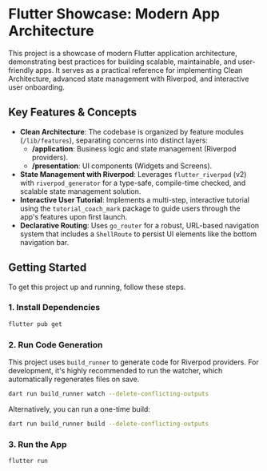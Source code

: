 # Flutter Showcase: Modern App Architecture

This project is a showcase of modern Flutter application architecture, demonstrating best practices for building scalable, maintainable, and user-friendly apps. It serves as a practical reference for implementing Clean Architecture, advanced state management with Riverpod, and interactive user onboarding.

## Key Features & Concepts

- **Clean Architecture**: The codebase is organized by feature modules (`/lib/features`), separating concerns into distinct layers:
  - **/application**: Business logic and state management (Riverpod providers).
  - **/presentation**: UI components (Widgets and Screens).
- **State Management with Riverpod**: Leverages `flutter_riverpod` (v2) with `riverpod_generator` for a type-safe, compile-time checked, and scalable state management solution.
- **Interactive User Tutorial**: Implements a multi-step, interactive tutorial using the `tutorial_coach_mark` package to guide users through the app's features upon first launch.
- **Declarative Routing**: Uses `go_router` for a robust, URL-based navigation system that includes a `ShellRoute` to persist UI elements like the bottom navigation bar.

## Getting Started

To get this project up and running, follow these steps.

### 1. Install Dependencies

```sh
flutter pub get
```

### 2. Run Code Generation

This project uses `build_runner` to generate code for Riverpod providers. For development, it's highly recommended to run the watcher, which automatically regenerates files on save.

```sh
dart run build_runner watch --delete-conflicting-outputs
```

Alternatively, you can run a one-time build:

```sh
dart run build_runner build --delete-conflicting-outputs
```

### 3. Run the App

```sh
flutter run
```
